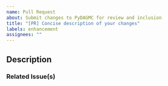 ```yaml
---
name: Pull Request
about: Submit changes to PyDAGMC for review and inclusion
title: "[PR] Concise description of your changes"
labels: enhancement
assignees: ""
---
```


## Description
<!--
Explain the purpose and context of your pull request. What changes have you made and why?
-->

### Related Issue(s)

<!--
If this pull request is related to an open issue, provide the issue number and a brief description.
-->